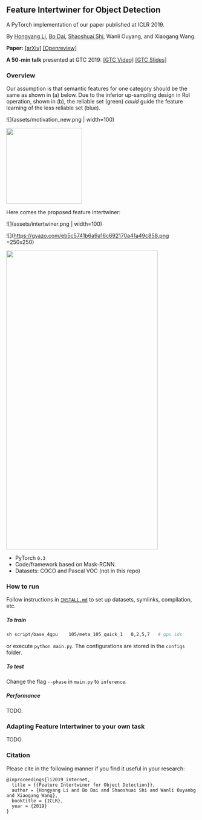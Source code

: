 ## Feature Intertwiner for Object Detection


A PyTorch implementation of our paper published at ICLR 2019.

By [Hongyang Li](http://www.ee.cuhk.edu.hk/~yangli/), 
[Bo Dai](http://daibo.info/),
[Shaoshuai Shi](https://scholar.google.com.hk/citations?user=DC9wzBgAAAAJ&hl=en), 
Wanli Ouyang, and Xiaogang Wang.

**Paper:** 
[[arXiv]](https://arxiv.org/abs/1903.11851)
[[Openreview]](https://openreview.net/forum?id=SyxZJn05YX) 

**A 50-min talk** presented at GTC 2019:
[[GTC Video]](https://on-demand.gputechconf.com/gtc/2019/video/_/S9551/) 
[[GTC Slides]](https://docs.google.com/presentation/d/12Syg5OXD6nGwtG_nwmoQ4kqX5GtJ-5pJ1OuVY53FqB0/edit?usp=sharing)

### Overview

Our assumption is that semantic features for one category should be the same as shown
in (a) below. Due to the inferior up-sampling design in RoI operation, shown in 
(b), the reliable set (green) *could* guide the feature learning of the less
reliable set (blue).

![](assets/motivation_new.png | width=100)

<img src="assets/motivation_new.png" width="200">


Here comes the proposed feature intertwiner:

![](assets/intertwiner.png | width=100)

![](https://gyazo.com/eb5c5741b6a9a16c692170a41a49c858.png =250x250)

<img src="https://cloud.githubusercontent.com/assets/yourgif.gif" width="400" height="790">


- PyTorch `0.3` 
- Code/framework based on Mask-RCNN.
- Datasets: COCO and Pascal VOC (not in this repo)

### How to run

Follow instructions in [`INSTALL.md`](INSTALL.md) to 
set up datasets, symlinks, compilation, etc.

##### To train
```bash
sh script/base_4gpu    105/meta_105_quick_1   0,2,5,7   # gpu ids
```
or execute `python main.py`. The configurations are stored 
in the `configs` folder.

##### To test

Change the flag `--phase` in `main.py` to `inference`. 

##### Performance

TODO.

### Adapting Feature Intertwiner to your own task

TODO.

### Citation
Please cite in the following manner if you find it useful in your research:
```
@inproceedings{li2019_internet,
  title = {{Feature Intertwiner for Object Detection}},
  author = {Hongyang Li and Bo Dai and Shaoshuai Shi and Wanli Ouyanbg and Xiaogang Wang},
  booktitle = {ICLR},
  year = {2019}
}
```


